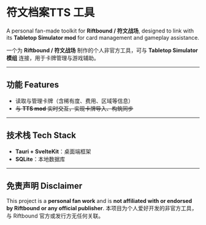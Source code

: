 # 符文档案TTS 工具

A personal fan-made toolkit for **Riftbound / 符文战场**, designed to link with its **Tabletop Simulator mod** for card management and gameplay assistance.

一个为 **Riftbound / 符文战场** 制作的个人非官方工具，可与 **Tabletop Simulator 模组** 连接，用于卡牌管理与游戏辅助。

---

## 功能 Features

* 读取与管理卡牌（含稀有度、费用、区域等信息）
* ~~与 **TTS mod** 实时交互，实现卡牌导入、构筑同步~~
<!-- * 支持本地数据库缓存与离线浏览 -->

---

## 技术栈 Tech Stack

* **Tauri + SvelteKit**：桌面端框架
* **SQLite**：本地数据库

---

## 免责声明 Disclaimer

This project is a **personal fan work** and is **not affiliated with or endorsed by Riftbound or any official publisher**.
本项目为个人爱好开发的非官方工具，与 Riftbound 官方或发行方无任何关联。
